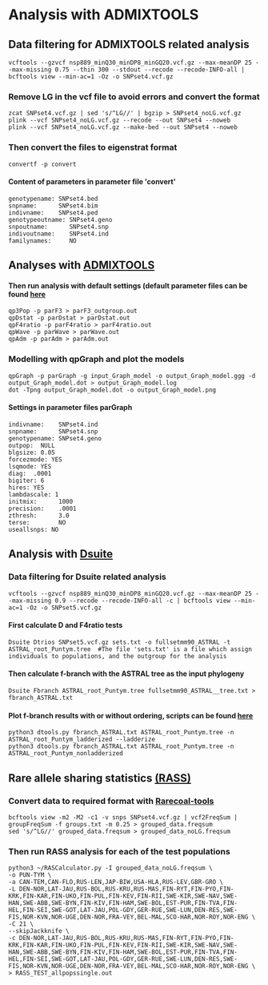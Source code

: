 # Analysis with ADMIXTOOLS

## Data filtering for ADMIXTOOLS related analysis
```
vcftools --gzvcf nsp889_minQ30_minDP8_minGQ20.vcf.gz --max-meanDP 25 --max-missing 0.75 --thin 300 --stdout --recode --recode-INFO-all | bcftools view --min-ac=1 -Oz -o SNPset4.vcf.gz
```
### Remove LG in the vcf file to avoid errors and convert the format
```
zcat SNPset4.vcf.gz | sed 's/^LG//' | bgzip > SNPset4_noLG.vcf.gz
plink --vcf SNPset4_noLG.vcf.gz --recode --out SNPset4 --noweb
plink --vcf SNPset4_noLG.vcf.gz --make-bed --out SNPset4 --noweb 
```
### Then convert the files to eigenstrat format
```
convertf -p convert
```

#### Content of parameters in parameter file 'convert'
```
genotypename: SNPset4.bed
snpname:      SNPset4.bim
indivname:    SNPset4.ped
genotypeoutname: SNPset4.geno
snpoutname:      SNPset4.snp
indivoutname:    SNPset4.ind
familynames:     NO
```
## Analyses with [ADMIXTOOLS](https://github.com/DReichLab/AdmixTools)
#### Then run analysis with default settings (default parameter files can be found [here](https://github.com/DReichLab/AdmixTools/tree/master/examples)
```
qp3Pop -p parF3 > parF3_outgroup.out
qpDstat -p parDstat > parDstat.out
qpF4ratio -p parF4ratio > parF4ratio.out
qpWave -p parWave > parWave.out
qpAdm -p parAdm > parAdm.out
```
### Modelling with qpGraph and plot the models
```
qpGraph -p parGraph -g input_Graph_model -o output_Graph_model.ggg -d output_Graph_model.dot > output_Graph_model.log
dot -Tpng output_Graph_model.dot -o output_Graph_model.png
```

#### Settings in parameter files parGraph
```
indivname:    SNPset4.ind  
snpname:      SNPset4.snp
genotypename: SNPset4.geno
outpop:  NULL
blgsize: 0.05
forcezmode: YES
lsqmode: YES
diag:  .0001
bigiter: 6
hires: YES
lambdascale: 1
initmix:      1000
precision:    .0001
zthresh:      3.0
terse:        NO
useallsnps: NO
```

## Analysis with [Dsuite](https://github.com/millanek/Dsuite)

### Data filtering for Dsuite related analysis
```
vcftools --gzvcf nsp889_minQ30_minDP8_minGQ20.vcf.gz --max-meanDP 25 --max-missing 0.9 --recode --recode-INFO-all -c | bcftools view --min-ac=1 -Oz -o SNPset5.vcf.gz
```
#### First calculate D and F4ratio tests 
```
Dsuite Dtrios SNPset5.vcf.gz sets.txt -o fullsetmm90_ASTRAL -t ASTRAL_root_Puntym.tree  #The file 'sets.txt' is a file which assign individuals to populations, and the outgroup for the analysis
```
#### Then calculate f-branch with the ASTRAL tree as the input phylogeny
```
Dsuite Fbranch ASTRAL_root_Puntym.tree fullsetmm90_ASTRAL__tree.txt > fbranch_ASTRAL.txt
```
#### Plot f-branch results with or without ordering, scripts can be found [here](https://github.com/millanek/Dsuite/tree/master/utils)
```
python3 dtools.py fbranch_ASTRAL.txt ASTRAL_root_Puntym.tree -n ASTRAL_root_Puntym_ladderized --ladderize
python3 dtools.py fbranch_ASTRAL.txt ASTRAL_root_Puntym.tree -n ASTRAL_root_Puntym_nonladderized
```

## Rare allele sharing statistics [(RASS)](https://github.com/TCLamnidis/RAStools)
### Convert data to required format with [Rarecoal-tools](https://github.com/stschiff/rarecoal-tools)
```
bcftools view -m2 -M2 -c1 -v snps SNPset4.vcf.gz | vcf2FreqSum | groupFreqSum -f groups.txt -m 0.25 > grouped_data.freqsum 
sed 's/^LG//' grouped_data.freqsum > grouped_data_noLG.freqsum
```
### Then run RASS analysis for each of the test populations 
```
python3 ~/RASCalculator.py -I grouped_data_noLG.freqsum \
-o PUN-TYM \
-a CAN-TEM,CAN-FLO,RUS-LEN,JAP-BIW,USA-HLA,RUS-LEV,GBR-GRO \
-L DEN-NOR,LAT-JAU,RUS-BOL,RUS-KRU,RUS-MAS,FIN-RYT,FIN-PYO,FIN-KRK,FIN-KAR,FIN-UKO,FIN-PUL,FIN-KEV,FIN-RII,SWE-KIR,SWE-NAV,SWE-HAN,SWE-ABB,SWE-BYN,FIN-KIV,FIN-HAM,SWE-BOL,EST-PUR,FIN-TVA,FIN-HEL,FIN-SEI,SWE-GOT,LAT-JAU,POL-GDY,GER-RUE,SWE-LUN,DEN-RES,SWE-FIS,NOR-KVN,NOR-UGE,DEN-NOR,FRA-VEY,BEL-MAL,SCO-HAR,NOR-ROY,NOR-ENG \
-C 21 \
--skipJackknife \
-c DEN-NOR,LAT-JAU,RUS-BOL,RUS-KRU,RUS-MAS,FIN-RYT,FIN-PYO,FIN-KRK,FIN-KAR,FIN-UKO,FIN-PUL,FIN-KEV,FIN-RII,SWE-KIR,SWE-NAV,SWE-HAN,SWE-ABB,SWE-BYN,FIN-KIV,FIN-HAM,SWE-BOL,EST-PUR,FIN-TVA,FIN-HEL,FIN-SEI,SWE-GOT,LAT-JAU,POL-GDY,GER-RUE,SWE-LUN,DEN-RES,SWE-FIS,NOR-KVN,NOR-UGE,DEN-NOR,FRA-VEY,BEL-MAL,SCO-HAR,NOR-ROY,NOR-ENG \
> RASS_TEST_allpopssingle.out
```
